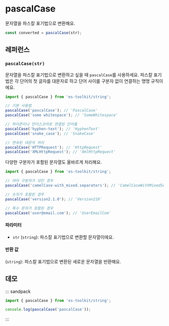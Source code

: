 # pascalCase

문자열을 파스칼 표기법으로 변환해요.

```typescript
const converted = pascalCase(str);
```

## 레퍼런스

### `pascalCase(str)`

문자열을 파스칼 표기법으로 변환하고 싶을 때 `pascalCase`를 사용하세요. 파스칼 표기법은 각 단어의 첫 글자를 대문자로 하고 단어 사이를 구분자 없이 연결하는 명명 규칙이에요.

```typescript
import { pascalCase } from 'es-toolkit/string';

// 기본 사용법
pascalCase('pascalCase'); // 'PascalCase'
pascalCase('some whitespace'); // 'SomeWhitespace'

// 하이픈이나 언더스코어로 연결된 단어들
pascalCase('hyphen-text'); // 'HyphenText'
pascalCase('snake_case'); // 'SnakeCase'

// 연속된 대문자 처리
pascalCase('HTTPRequest'); // 'HttpRequest'
pascalCase('XMLHttpRequest'); // 'XmlHttpRequest'
```

다양한 구분자가 포함된 문자열도 올바르게 처리해요.

```typescript
import { pascalCase } from 'es-toolkit/string';

// 여러 구분자가 섞인 경우
pascalCase('camelCase-with_mixed.separators'); // 'CamelCaseWithMixedSeparators'

// 숫자가 포함된 경우
pascalCase('version2.1.0'); // 'Version210'

// 특수 문자가 포함된 경우
pascalCase('user@email.com'); // 'UserEmailCom'
```

#### 파라미터

- `str` (`string`): 파스칼 표기법으로 변환할 문자열이에요.

#### 반환 값

(`string`): 파스칼 표기법으로 변환된 새로운 문자열을 반환해요.

## 데모

::: sandpack

```ts index.ts
import { pascalCase } from 'es-toolkit/string';

console.log(pascalCase('pascalCase'));
```

:::
